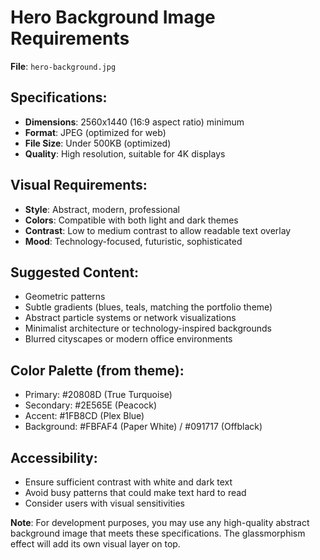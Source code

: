 # Hero Background Image Requirements

**File**: `hero-background.jpg`

## Specifications:
- **Dimensions**: 2560x1440 (16:9 aspect ratio) minimum
- **Format**: JPEG (optimized for web)
- **File Size**: Under 500KB (optimized)
- **Quality**: High resolution, suitable for 4K displays

## Visual Requirements:
- **Style**: Abstract, modern, professional
- **Colors**: Compatible with both light and dark themes
- **Contrast**: Low to medium contrast to allow readable text overlay
- **Mood**: Technology-focused, futuristic, sophisticated

## Suggested Content:
- Geometric patterns
- Subtle gradients (blues, teals, matching the portfolio theme)
- Abstract particle systems or network visualizations  
- Minimalist architecture or technology-inspired backgrounds
- Blurred cityscapes or modern office environments

## Color Palette (from theme):
- Primary: #20808D (True Turquoise)
- Secondary: #2E565E (Peacock)
- Accent: #1FB8CD (Plex Blue)
- Background: #FBFAF4 (Paper White) / #091717 (Offblack)

## Accessibility:
- Ensure sufficient contrast with white and dark text
- Avoid busy patterns that could make text hard to read
- Consider users with visual sensitivities

**Note**: For development purposes, you may use any high-quality abstract background image that meets these specifications. The glassmorphism effect will add its own visual layer on top.
